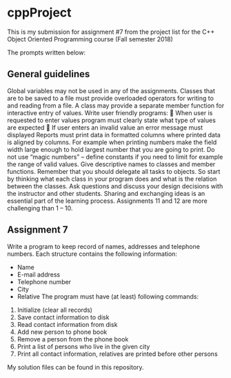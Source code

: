 # cppProject
This is my submission for assignment #7 from the project list for the C++ Object
Oriented Programming course (Fall semester 2018)

The prompts written below:

## General guidelines
Global variables may not be used in any of the assignments.
Classes that are to be saved to a file must provide overloaded operators for writing to and reading from a
file. A class may provide a separate member function for interactive entry of values.
Write user friendly programs:
 When user is requested to enter values program must clearly state what type of values are
expected
 If user enters an invalid value an error message must displayed
Reports must print data in formatted columns where printed data is aligned by columns. For example when
printing numbers make the field width large enough to hold largest number that you are going to print.
Do not use “magic numbers” – define constants if you need to limit for example the range of valid values.
Give descriptive names to classes and member functions.
Remember that you should delegate all tasks to objects. So start by thinking what each class in your
program does and what is the relation between the classes.
Ask questions and discuss your design decisions with the instructor and other students. Sharing and
exchanging ideas is an essential part of the learning process.
Assignments 11 and 12 are more challenging than 1 – 10.

## Assignment 7
Write a program to keep record of names, addresses and telephone numbers.
Each structure contains the following information:
- Name
- E-mail address
- Telephone number
- City
- Relative
The program must have (at least) following commands:
1. Initialize (clear all records)
2. Save contact information to disk
3. Read contact information from disk
4. Add new person to phone book
5. Remove a person from the phone book
6. Print a list of persons who live in the given city
7. Print all contact information, relatives are printed before other persons

My solution files can be found in this repository.
